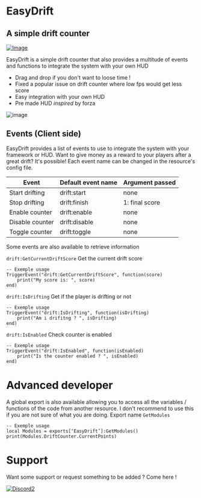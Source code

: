 # EasyDrift
## A simple drift counter
[![Image](https://discordapp.com/api/guilds/926120299232112671/widget.png?style=shield)](https://discord.gg/fhgc3s8HzS)

EasyDrift is a simple drift counter that also provides a multitude of events and functions to integrate the system with your own HUD

- Drag and drop if you don't want to loose time !
- Fixed a popular issue on drift counter where low fps would get less score
- Easy integration with your own HUD
- Pre made HUD *inspired* by forza

![image](https://user-images.githubusercontent.com/19718604/148116457-20785570-ca14-40c7-9948-e8353927d4ed.png)


## Events (Client side)

EasyDrift provides a list of events to use to integrate the system with your framework or HUD. Want to give money as a reward to your players after a great drift? It's possible!
Each event name can be changed in the resource's config file.


| Event | Default event name | Argument passed |
| ------ | ------ | ------ |
| Start drifting | drift:start | none |
| Stop drifting | drift:finish | 1: final score |
| Enable counter | drift:enable | none |
| Disable counter | drift:disable | none |
| Toggle counter | drift:toggle | none |


Some events are also available to retrieve information

`drift:GetCurrentDriftScore`
Get the current drift score
```
-- Exemple usage
TriggerEvent("drift:GetCurrentDriftScore", function(score)
    print("My score is: ", score) 
end)
```

`drift:IsDrifting`
Get if the player is drifting or not
```
-- Exemple usage
TriggerEvent("drift:IsDrifting", function(isDrifting)
    print("Am i drifitng ? ", isDrifting) 
end)
```

`drift:IsEnabled`
Check counter is enabled
```
-- Exemple usage
TriggerEvent("drift:IsEnabled", function(isEnabled)
    print("Is the counter enabled ? ", isEnabled) 
end)
```


# Advanced developer

A global export is also available allowing you to access all the variables / functions of the code from another resource. I don't recommend to use this if you are not sure of what you are doing.
Export name `GetModules`
```
-- Exemple usage
local Modules = exports[‘EasyDrift’]:GetModules()
print(Modules.DriftCounter.CurrentPoints)
```


# Support

Want some support or request something to be added ? Come here !

[![Discord2](https://discordapp.com/api/guilds/926120299232112671/widget.png?style=banner4)](https://discord.gg/fhgc3s8HzS)
